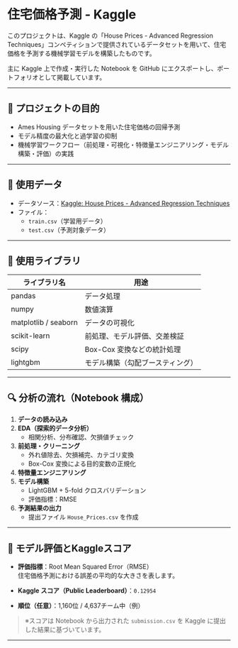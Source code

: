 # 住宅価格予測 - Kaggle 

このプロジェクトは、Kaggle の「House Prices - Advanced Regression Techniques」コンペティションで提供されているデータセットを用いて、住宅価格を予測する機械学習モデルを構築したものです。

主に Kaggle 上で作成・実行した Notebook を GitHub にエクスポートし、ポートフォリオとして掲載しています。

---

## 📌 プロジェクトの目的

- Ames Housing データセットを用いた住宅価格の回帰予測
- モデル精度の最大化と過学習の抑制
- 機械学習ワークフロー（前処理・可視化・特徴量エンジニアリング・モデル構築・評価）の実践

---

## 📂 使用データ

- データソース：[Kaggle: House Prices - Advanced Regression Techniques](https://www.kaggle.com/competitions/house-prices-advanced-regression-techniques)
- ファイル：
  - `train.csv`（学習用データ）
  - `test.csv`（予測対象データ）

---

## 🧪 使用ライブラリ

| ライブラリ名 | 用途 |
|--------------|------|
| pandas | データ処理 |
| numpy | 数値演算 |
| matplotlib / seaborn | データの可視化 |
| scikit-learn | 前処理、モデル評価、交差検証 |
| scipy | Box-Cox 変換などの統計処理 |
| lightgbm | モデル構築（勾配ブースティング） |

---

## 🔍 分析の流れ（Notebook 構成）

1. **データの読み込み**
2. **EDA（探索的データ分析）**
   - 相関分析、分布確認、欠損値チェック
3. **前処理・クリーニング**
   - 外れ値除去、欠損補完、カテゴリ変換
   - Box-Cox 変換による目的変数の正規化
4. **特徴量エンジニアリング**
5. **モデル構築**
   - LightGBM + 5-fold クロスバリデーション
   - 評価指標：RMSE
6. **予測結果の出力**
   - 提出ファイル `House_Prices.csv` を作成

---
## 🧪 モデル評価とKaggleスコア

- **評価指標**：Root Mean Squared Error（RMSE）  
  住宅価格予測における誤差の平均的な大きさを表します。

- **Kaggle スコア（Public Leaderboard）**：`0.12954`  
- **順位（任意）**：1,160位 / 4,637チーム中（例）

> ※スコアは Notebook から出力された `submission.csv` を Kaggle に提出した結果に基づいています。

---
